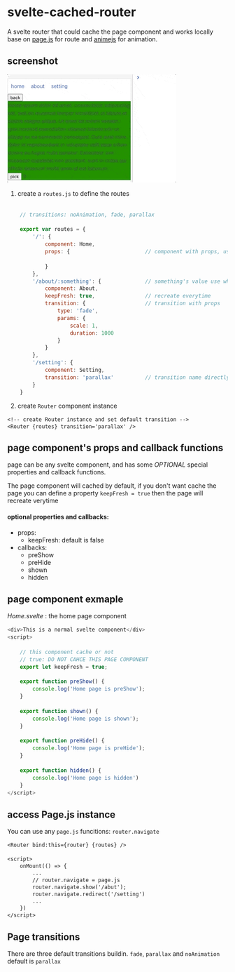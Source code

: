# svelte-cached-router
A svelte router that could cache the page component and works locally
base on [page.js](https://github.com/visionmedia/page.js) for route and [animejs](https://github.com/juliangarnier/anime/) for animation.

## screenshot

<img src="./assets/cached-router-min.gif" alt="">


1. create a `routes.js` to define the routes

```javascript

    // transitions: noAnimation, fade, parallax
    
    export var routes = {
        '/': {
            component: Home,
            props: {                        // component with props, use default transition

            }
        },
        '/about/:something': {              // something's value use when component create, props
            component: About,
            keepFresh: true,                // recreate everytime
            transition: {                   // transition with props
                type: 'fade',
                params: {
                    scale: 1,
                    duration: 1000
                }
            }
        },
        '/setting': {
            component: Setting,
            transition: 'parallax'          // transition name directly
        }
    }
```



2. create `Router` component instance

```svelte
<!-- create Router instance and set default transition -->
<Router {routes} transition='parallax' />
```

## page component's props and callback functions

page can be any svelte component, and has some *OPTIONAL* special properties and callback functions.

The page component will cached by default, if you don't want cache the page you can define a property `keepFresh = true` then the page will recreate verytime

#### optional properties and callbacks:

* props:
    - keepFresh:  default is false
* callbacks:
    - preShow
    - preHide
    - shown
    - hidden

## page component exmaple

*Home.svelte* : the home page component

```javascript
<div>This is a normal svelte component</div>
<script>

    // this component cache or not
    // true: DO NOT CAHCE THIS PAGE COMPONENT
    export let keepFresh = true;

    export function preShow() {
        console.log('Home page is preShow');
    }

    export function shown() {
        console.log('Home page is shown');
    }

    export function preHide() {
        console.log('Home page is preHide');
    }

    export function hidden() {
        console.log('Home page is hidden')
    }
</script>
```

## access Page.js instance

You can use any `page.js` funcitions: `router.navigate`


```svelte
<Router bind:this={router} {routes} />

<script>
    onMount(() => {
        ...
        // router.navigate = page.js
        router.navigate.show('/abut');
        router.navigate.redirect('/setting')
        ...
    })
</script>

```

## Page transitions

There are three default transitions buildin. `fade`, `parallax` and `noAnimation` default is `parallax`

